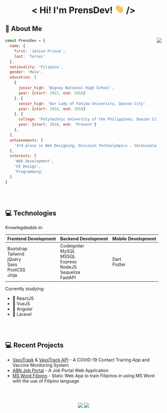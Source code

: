 <h1 align="center">< Hi! I'm PrensDev! <img src="https://raw.githubusercontent.com/ABSphreak/ABSphreak/master/gifs/Hi.gif" width="30px"> /></h1>

## 👦 About Me

<img align="right" src="https://c.tenor.com/y2JXkY1pXkwAAAAC/cat-computer.gif">

```javascript
const PrensDev = {
  name: {
    first: 'Jetsun Prince',
    last: 'Torres'
  },
  nationality: 'Filipino',
  gender: 'Male',
  education: [
    {
      junior_high: 'Bignay National High School',
      year: {start: 2012, end: 2016}
    }, {
      senior_high: 'Our Lady of Fatima University, Quezon City'.
      year: {start: 2016, end: 2018}
    }, {
      college: 'Polytechnic University of the Philippines, Quezon City'.
      year: {start: 2018, end: 'Present'}
    },
  ],
  achievements: [
    '3rd place in Web Designing, Division Technolympics - Valenzuela City (2016)'
  ],
  interests: [
    'Web Development',
    'UI Design',
    'Programming'
  ]
}
```

<br>
<br>
  
## 💻 Technologies

Knowlegdeable in:

<table align="center">
  <thead>
    <th>Frontend Development</th>
    <th>Backend Development</th>
    <th>Mobile Development</th>
  </thead>
  <tbody>
    <tr>
      <td>
        <div>Bootstrap</div>
        <div>Tailwind</div>
        <div>jQuery</div>
        <div>Sass</div>
        <div>PostCSS</div>
        <div>Jinja</div>
      </td>
      <td>
        <div>Codeigniter</div>
        <div>MySQL</div>
        <div>MSSQL</div>
        <div>Express</div>
        <div>NodeJS</div>
        <div>Sequelize</div>
        <div>FastAPI</div>
      </td>
      <td>
        <div>Dart</div>
        <div>Flutter</div>
      </td>
    </tr>
  </tbody>
</table>

Currently studying:
- 🤗 ReactJS
- 🤗 VueJS
- 🤗 Angular
- 🤗 Laravel

<br>
<br>
  
## 💻 Recent Projects

- [VaxxTraxk](https://github.com/PrensDev/vaxxtrack) & [VaxxTrack API](https://github.com/PrensDev/vaxxtrack-api) - A COVID-19 Contact Tracing App and Vaccine Monitoring System
- [ABN Job Portal](https://github.com/PrensDev/ABN-Job-Portal) - A Job Portal Web Application
- [MS Word Filipino](https://github.com/PrensDev/mswordfilipino) - Static Web App to train Filipinos in using MS Word with the use of Filipino language
  
<br>
<br>
  
 
<p align="center">
  <img width="48%" src="https://github-readme-stats.vercel.app/api?username=PrensDev&show_icons=true&theme=onedark" />
  <img width="48%" src="https://github-readme-streak-stats.herokuapp.com/?user=PrensDev&theme=onedark" />
</p>
